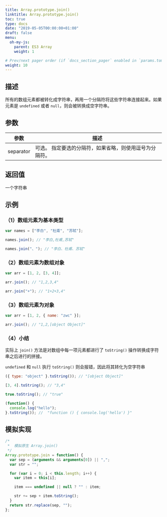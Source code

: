 ```yaml
---
title: Array.prototype.join()
linktitle: Array.prototype.join()
toc: true
type: docs
date: "2019-05-05T00:00:00+01:00"
draft: false
menu:
  oh-my-js:
    parent: ES3 Array
    weight: 1

# Prev/next pager order (if `docs_section_pager` enabled in `params.toml`)
weight: 10
---
```


## 描述

所有的数组元素都被转化成字符串，再用一个分隔符将这些字符串连接起来。如果元素是 `undefined` 或者 `null`，则会被转换成空字符串。

## 参数

| 参数      | 描述                                                    |
| --------- | ------------------------------------------------------- |
| separator | 可选。 指定要选的分隔符，如果省略，则使用逗号为分隔符。 |

## 返回值

一个字符串

## 示例

### （1）数组元素为基本类型

```js
var names = ["李白", "杜甫", "苏轼"];

names.join(); // "李白,杜甫,苏轼"

names.join("、"); // "李白、杜甫、苏轼"
```

### （2）数组元素为数组对象

```js
var arr = [1, 2, [3, 4]];

arr.join(); // "1,2,3,4"

arr.join("+"); // "1+2+3,4"
```

### （3）数组元素为对象

```js
var arr = [1, 2, { name: "zwc" }];

arr.join(); // "1,2,[object Object]"
```

### （4）小结

实际上 `join()` 方法是对数组中每一项元素都进行了 `toString()` 操作转换成字符串之后进行的拼接。

`undefined` 和 `null` 执行 `toString()` 则会报错，因此将其转化为空字符串

```js
({ type: "object" }.toString()); // "[object Object]"

[3, 4].toString(); // "3,4"

true.toString(); // "true"

(function() {
  console.log("hello");
}.toString()); //  "function () { console.log('hello') }"
```

## 模拟实现

```js
/*
 *  模拟原生 Array.join()
 */
Array.prototype.join = function() {
  var sep = (arguments && arguments[0]) || ",";
  var str = "";

  for (var i = 0; i < this.length; i++) {
    var item = this[i];

    item === undefined || null ? "" : item;

    str += sep + item.toString();
  }
  return str.replace(sep, "");
};
```
